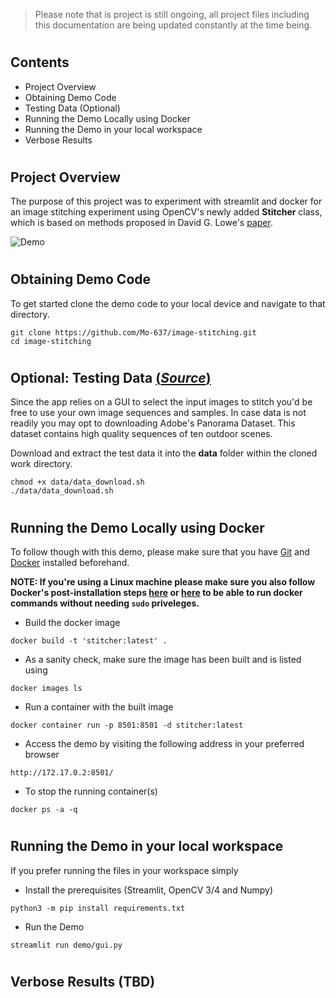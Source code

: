 > Please note that is project is still ongoing, all project files including this documentation are being updated constantly at the time being.

#

## Contents
- Project Overview
- Obtaining Demo Code
- Testing Data (Optional)
- Running the Demo Locally using Docker
- Running the Demo in your local workspace
- Verbose Results

#
## Project Overview
The purpose of this project was to experiment with streamlit and docker for an image stitching experiment using OpenCV's newly added **Stitcher** class, which is based on methods proposed in David G. Lowe's [paper](http://matthewalunbrown.com/papers/ijcv2007.pdf).

![Demo](assets/demo.gif)

#
## Obtaining Demo Code

To get started clone the demo code to your local device and navigate to that directory.
```
git clone https://github.com/Mo-637/image-stitching.git
cd image-stitching
```

#
## **Optional:** Testing Data [(*Source*)](https://sourceforge.net/adobe/adobedatasets/panoramas/home/Home/)
Since the app relies on a GUI to select the input images to stitch you'd be free to use your own image sequences and samples. 
In case data is not readily you may opt to downloading Adobe's Panorama Dataset. This dataset contains high quality sequences of ten outdoor scenes.

Download and extract the test data it into the **data** folder within the cloned work directory.

```
chmod +x data/data_download.sh
./data/data_download.sh
```

#
## Running the Demo Locally using Docker
To follow though with this demo, please make sure that you have 
[Git](https://github.com/git-guides/install-git) 
and 
[Docker](https://docs.docker.com/get-docker/) installed beforehand. 

**NOTE: If you're using a Linux machine please make sure you also follow Docker's post-installation steps 
[here](https://docs.docker.com/engine/install/linux-postinstall/) 
or 
[here](https://docs.docker.com/engine/security/rootless/) 
to be able to run docker commands without needing ```sudo``` priveleges.**

- Build the docker image
```
docker build -t 'stitcher:latest' .
```

- As a sanity check, make sure the image has been built and is listed using
```
docker images ls
```
- Run a container with the built image
```
docker container run -p 8501:8501 -d stitcher:latest
```
- Access the demo by visiting the following address in your preferred browser
```
http://172.17.0.2:8501/
```
- To stop the running container(s)
```
docker ps -a -q
```

#
## Running the Demo in your local workspace
If you prefer running the files in your workspace simply
- Install the prerequisites (Streamlit, OpenCV 3/4 and Numpy)
```
python3 -m pip install requirements.txt
```
- Run the Demo
```
streamlit run demo/gui.py
```

#
## Verbose Results (TBD)
